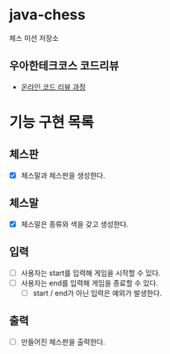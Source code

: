 # java-chess

체스 미션 저장소

## 우아한테크코스 코드리뷰

- [온라인 코드 리뷰 과정](https://github.com/woowacourse/woowacourse-docs/blob/master/maincourse/README.md)

# 기능 구현 목록

## 체스판
- [x] 체스말과 체스판을 생성한다.

## 체스말
- [x] 체스말은 종류와 색을 갖고 생성한다.

## 입력
- [ ] 사용자는 start를 입력해 게임을 시작할 수 있다.
- [ ] 사용자는 end를 입력해 게임을 종료할 수 있다.
  - [ ] start / end가 아닌 입력은 예외가 발생한다.

## 출력
- [ ] 만들어진 체스판을 출력한다.